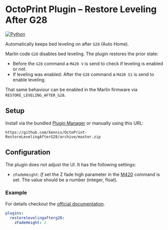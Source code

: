# OctoPrint Plugin – Restore Leveling After G28

[![Python](https://github.com/Xennis/OctoPrint-RestoreLevelingAfterG28/workflows/Python/badge.svg?branch=master&event=push)](https://github.com/Xennis/OctoPrint-RestoreLevelingAfterG28/actions?query=workflow%3APython+event%3Apush+branch%3Amaster)

Automatically keeps bed leveling on after `G28` (Auto Home).

Marlin code `G28` disables bed leveling. The plugin restores the prior state:

* Before the `G28` command a `M420 V` is send to check if leveling is enabled or not.
* If leveling was enabled: After the `G28` command a `M420 S1` is send to enable leveling.

That same behaviour can be enabled in the Marlin firmware via `RESTORE_LEVELING_AFTER_G28`.

## Setup

Install via the bundled [Plugin Manager](https://docs.octoprint.org/en/master/bundledplugins/pluginmanager.html)
or manually using this URL:

```
https://github.com/Xennis/OctoPrint-RestoreLevelingAfterG28/archive/master.zip
```

## Configuration

The plugin does not adjust the UI. It has the following settings:

* `zFadeHeight`: *If* set the Z fade high parameter in the [M420](https://marlinfw.org/docs/gcode/M420.html) command is
  set. The value should be a number (integer, float).

### Example

For details checkout the [official documentation](https://docs.octoprint.org/en/master/configuration/config_yaml.html#plugin-settings).

```yaml
plugins:
  restorelevelingafterg28:
    zFadeHeight: 2
```
